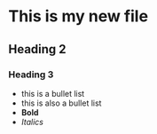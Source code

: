 # This is my new file 
## Heading 2
### Heading 3
- this is a bullet list 
- this is also a bullet list 
- **Bold**
- *Italics*
